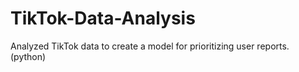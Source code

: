 # TikTok-Data-Analysis
Analyzed TikTok data to create a model for prioritizing user reports. (python)

